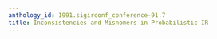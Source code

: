 ```yaml
---
anthology_id: 1991.sigirconf_conference-91.7
title: Inconsistencies and Misnomers in Probabilistic IR
---
```

